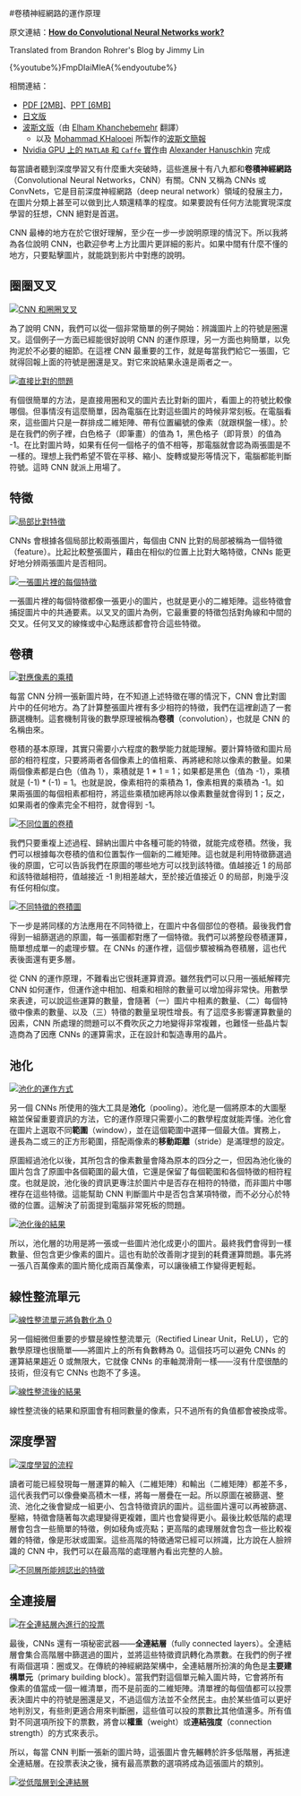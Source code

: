#卷積神經網路的運作原理

原文連結：[**How do Convolutional Neural Networks work?**](https://brohrer.github.io/how_convolutional_neural_networks_work.html)

Translated from Brandon Rohrer's Blog by Jimmy Lin

{%youtube%}FmpDIaiMIeA{%endyoutube%}

相關連結：
* [PDF [2MB]](https://github.com/brohrer/public-hosting/raw/master/How_CNNs_work.pdf)、[PPT [6MB]](https://github.com/brohrer/public-hosting/blob/master/how_CNNs_work.pptx?raw=true)
* [日文版](http://postd.cc/how-do-convolutional-neural-networks-work/)
* [波斯文版](https://elham-khanche.github.io/blog/HowCNNsWork/)（由 [Elham Khanchebemehr](https://www.linkedin.com/in/elham-khanchebemehr-b679547b/) 翻譯）
    * 以及 [Mohammad KHalooei](https://www.linkedin.com/in/khalooei/) 所製作的[波斯文簡報](http://www.slideshare.net/khalooei/ss-70486910)
* [Nvidia GPU 上的 `MATLAB` 和 `Caffe` 實作](http://www.optophysiology.uni-freiburg.de/Research/research_DL/CNNsWithMatlabAndCaffe)由 [Alexander Hanuschkin](http://www.optophysiology.uni-freiburg.de/labmembers/hanuschkin) 完成

每當讀者聽到深度學習又有什麼重大突破時，這些進展十有八九都和**卷積神經網路**（Convolutional Neural Networks，CNN）有關。CNN 又稱為 CNNs 或 ConvNets，它是目前深度神經網路（deep neural network）領域的發展主力，在圖片分類上甚至可以做到比人類還精準的程度。如果要說有任何方法能實現深度學習的狂想，CNN 絕對是首選。

CNN 最棒的地方在於它很好理解，至少在一步一步說明原理的情況下。所以我將為各位說明 CNN，也歡迎參考上方比圖片更詳細的影片。如果中間有什麼不懂的地方，只要點擊圖片，就能跳到影片中對應的說明。

## 圈圈叉叉

[![](http://brohrer.github.io/images/cnn1.png "CNN 和圈圈叉叉")](https://youtu.be/FmpDIaiMIeA?t=1m43s)

為了說明 CNN，我們可以從一個非常簡單的例子開始：辨識圖片上的符號是圈還叉。這個例子一方面已經能很好說明 CNN 的運作原理，另一方面也夠簡單，以免拘泥於不必要的細節。在這裡 CNN 最重要的工作，就是每當我們給它一張圖，它就得回報上面的符號是圈還是叉。對它來說結果永遠是兩者之一。

[![](http://brohrer.github.io/images/cnn2.png "直接比對的問題")](https://youtu.be/FmpDIaiMIeA?t=3m05s)

有個很簡單的方法，是直接用圈和叉的圖片去比對新的圖片，看圖上的符號比較像哪個。但事情沒有這麼簡單，因為電腦在比對這些圖片的時候非常刻板。在電腦看來，這些圖片只是一群排成二維矩陣、帶有位置編號的像素（就跟棋盤一樣）。於是在我們的例子裡，白色格子（即筆畫）的值為 1，黑色格子（即背景）的值為 -1。在比對圖片時，如果有任何一個格子的值不相等，那電腦就會認為兩張圖是不一樣的。理想上我們希望不管在平移、縮小、旋轉或變形等情況下，電腦都能判斷符號。這時 CNN 就派上用場了。

## 特徵

[![](http://brohrer.github.io/images/cnn3.png "局部比對特徵")](https://youtu.be/FmpDIaiMIeA?t=3m59s)

CNNs 會根據各個局部比較兩張圖片，每個由 CNN 比對的局部被稱為一個特徵（feature）。比起比較整張圖片，藉由在相似的位置上比對大略特徵，CNNs 能更好地分辨兩張圖片是否相同。

[![](http://brohrer.github.io/images/cnn4.png "一張圖片裡的每個特徵")](https://youtu.be/FmpDIaiMIeA?t=4m20s)

一張圖片裡的每個特徵都像一張更小的圖片，也就是更小的二維矩陣。這些特徵會捕捉圖片中的共通要素。以叉叉的圖片為例，它最重要的特徵包括對角線和中間的交叉。任何叉叉的線條或中心點應該都會符合這些特徵。

## 卷積

[![](http://brohrer.github.io/images/cnn5.png "對應像素的乘積")](https://youtu.be/FmpDIaiMIeA?t=4m55s)

每當 CNN 分辨一張新圖片時，在不知道上述特徵在哪的情況下，CNN 會比對圖片中的任何地方。為了計算整張圖片裡有多少相符的特徵，我們在這裡創造了一套篩選機制。這套機制背後的數學原理被稱為**卷積**（convolution），也就是 CNN 的名稱由來。

卷積的基本原理，其實只需要小六程度的數學能力就能理解。要計算特徵和圖片局部的相符程度，只要將兩者各個像素上的值相乘、再將總和除以像素的數量。如果兩個像素都是白色（值為 1），乘積就是 1 \* 1 = 1；如果都是黑色（值為 -1），乘積就是 (-1) \* (-1) = 1。也就是說，像素相符的乘積為 1，像素相異的乘積為 -1。如果兩張圖的每個相素都相符，將這些乘積加總再除以像素數量就會得到 1；反之，如果兩者的像素完全不相符，就會得到 -1。


[![](http://brohrer.github.io/images/cnn6.png "不同位置的卷積")](https://youtu.be/FmpDIaiMIeA?t=7m20s)

我們只要重複上述過程、歸納出圖片中各種可能的特徵，就能完成卷積。然後，我們可以根據每次卷積的值和位置製作一個新的二維矩陣。這也就是利用特徵篩選過後的原圖，它可以告訴我們在原圖的哪些地方可以找到該特徵。值越接近 1 的局部和該特徵越相符，值越接近 -1 則相差越大，至於接近值接近 0 的局部，則幾乎沒有任何相似度。

[![](http://brohrer.github.io/images/cnn7.png "不同特徵的卷積圖")](https://youtu.be/FmpDIaiMIeA?t=8m20s)

下一步是將同樣的方法應用在不同特徵上，在圖片中各個部位的卷積。最後我們會得到一組篩選過的原圖，每一張圖都對應了一個特徵。我們可以將整段卷積運算，簡單想成單一的處理步驟。在 CNNs 的運作裡，這個步驟被稱為卷積層，這也代表後面還有更多層。

從 CNN 的運作原理，不難看出它很耗運算資源。雖然我們可以只用一張紙解釋完 CNN 如何運作，但運作途中相加、相乘和相除的數量可以增加得非常快。用數學來表達，可以說這些運算的數量，會隨著（一）圖片中相素的數量、（二）每個特徵中像素的數量、以及（三）特徵的數量呈現性增長。有了這麼多影響運算數量的因素，CNN 所處理的問題可以不費吹灰之力地變得非常複雜，也難怪一些晶片製造商為了因應 CNNs 的運算需求，正在設計和製造專用的晶片。

## 池化

[![](http://brohrer.github.io/images/cnn8.png "池化的運作方式")](https://youtu.be/FmpDIaiMIeA?t=9m20s)

另一個 CNNs 所使用的強大工具是**池化**（pooling）。池化是一個將原本的大圖壓縮並保留重要資訊的方法，它的運作原理只需要小二的數學程度就能弄懂。池化會在圖片上選取不同**範圍**（window），並在這個範圍中選擇一個最大值。實務上，邊長為二或三的正方形範圍，搭配兩像素的**移動距離**（stride）是滿理想的設定。

原圖經過池化以後，其所包含的像素數量會降為原本的四分之一，但因為池化後的圖片包含了原圖中各個範圍的最大值，它還是保留了每個範圍和各個特徵的相符程度。也就是說，池化後的資訊更專注於圖片中是否存在相符的特徵，而非圖片中哪裡存在這些特徵。這能幫助 CNN 判斷圖片中是否包含某項特徵，而不必分心於特徵的位置。這解決了前面提到電腦非常死板的問題。

[![](http://brohrer.github.io/images/cnn9.png "池化後的結果")](https://youtu.be/FmpDIaiMIeA?t=11m31s)

所以，池化層的功用是將一張或一些圖片池化成更小的圖片。最終我們會得到一樣數量、但包含更少像素的圖片。這也有助於改善剛才提到的耗費運算問題。事先將一張八百萬像素的圖片簡化成兩百萬像素，可以讓後續工作變得更輕鬆。

## 線性整流單元

[![](http://brohrer.github.io/images/cnn10.png "線性整流單元將負數化為 0")](https://youtu.be/FmpDIaiMIeA?t=11m46s)

另一個細微但重要的步驟是線性整流單元（Rectified Linear Unit，ReLU），它的數學原理也很簡單——將圖片上的所有負數轉為 0。這個技巧可以避免 CNNs 的運算結果趨近 0 或無限大，它就像 CNNs 的車軸潤滑劑一樣——沒有什麼很酷的技術，但沒有它 CNNs 也跑不了多遠。

[![](http://brohrer.github.io/images/cnn11.png "線性整流後的結果")](https://youtu.be/FmpDIaiMIeA?t=12m37s)

線性整流後的結果和原圖會有相同數量的像素，只不過所有的負值都會被換成零。

## 深度學習

[![](http://brohrer.github.io/images/cnn12.png "深度學習的流程")](https://youtu.be/FmpDIaiMIeA?t=12m51s)

讀者可能已經發現每一層運算的輸入（二維矩陣）和輸出（二維矩陣）都差不多，這代表我們可以像疊樂高積木一樣，將每一層疊在一起。所以原圖在被篩選、整流、池化之後會變成一組更小、包含特徵資訊的圖片。這些圖片還可以再被篩選、壓縮，特徵會隨著每次處理變得更複雜，圖片也會變得更小。最後比較低階的處理層會包含一些簡單的特徵，例如稜角或亮點；更高階的處理層就會包含一些比較複雜的特徵，像是形狀或圖案。這些高階的特徵通常已經可以辨識，比方說在人臉辨識的 CNN 中，我們可以在最高階的處理層內看出完整的人臉。

[![](https://brohrer.github.io/images/cnn18.png "不同層所能辨認出的特徵")](http://web.eecs.umich.edu/~honglak/icml09-ConvolutionalDeepBeliefNetworks.pdf)


## 全連接層

[![](https://brohrer.github.io/images/cnn13.png "在全連結層內進行的投票")](https://youtu.be/FmpDIaiMIeA?t=14m03s)

最後，CNNs 還有一項秘密武器——**全連結層**（fully connected layers）。全連結層會集合高階層中篩選過的圖片，並將這些特徵資訊轉化為票數。在我們的例子裡有兩個選項：圈或叉。在傳統的神經網路架構中，全連結層所扮演的角色是**主要建構單元**（primary building block）。當我們對這個單元輸入圖片時，它會將所有像素的值當成一個一維清單，而不是前面的二維矩陣。清單裡的每個值都可以投票表決圖片中的符號是圈還是叉，不過這個方法並不全然民主。由於某些值可以更好地判別叉，有些則更適合用來判斷圈，這些值可以投的票數比其他值還多。所有值對不同選項所投下的票數，將會以**權重**（weight）或**連結強度**（connection strength）的方式來表示。

所以，每當 CNN 判斷一張新的圖片時，這張圖片會先輾轉於許多低階層，再抵達全連結層。在投票表決之後，擁有最高票數的選項將成為這張圖片的類別。

[![](https://brohrer.github.io/images/cnn14.png "從低階層到全連結層")](https://youtu.be/FmpDIaiMIeA?t=16m32s)


